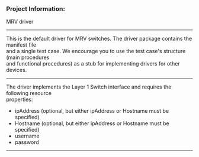 ### Project Information:
MRV driver  
  
___
This is the default driver for MRV switches. The driver package contains the manifest file  
and a single test case. We encourage you to use the test case's structure (main procedures  
and functional procedures) as a stub for implementing drivers for other devices.  
  
___
The driver implements the Layer 1 Switch interface and requires the following resource  
properties:  
* ipAddress (optional, but either ipAddress or Hostname must be specified)  
* Hostname (optional, but either ipAddress or Hostname must be specified)  
* username  
* password  
  
___
